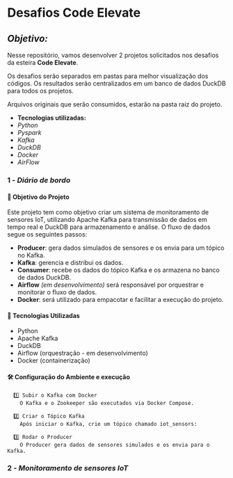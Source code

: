 # Desafios Code Elevate

## *Objetivo:*
  Nesse repositório, vamos desenvolver 2 projetos solicitados nos desafios da esteira **Code Elevate**.
  
  Os desafios serão separados em pastas para melhor visualização dos códigos. Os resultados serão centralizados em um banco de dados DuckDB para todos os projetos.
  
  Arquivos originais que serão consumidos, estarão na pasta raiz do projeto.

  - **Tecnologias utilizadas:**
  - *Python*
  - *Pyspark*
  - *Kafka*
  - *DuckDB*
  - *Docker*
  - *AirFlow*

### 1 - *Diário de bordo*

#### 📌 Objetivo do Projeto

Este projeto tem como objetivo criar um sistema de monitoramento de sensores IoT, utilizando Apache Kafka para transmissão de dados em tempo real e DuckDB para armazenamento e análise. O fluxo de dados segue os seguintes passos:

- **Producer**: gera dados simulados de sensores e os envia para um tópico no Kafka.
- **Kafka**: gerencia e distribui os dados.
- **Consumer**: recebe os dados do tópico Kafka e os armazena no banco de dados DuckDB.
- **Airflow** *(em desenvolvimento)* será responsável por orquestrar e monitorar o fluxo de dados.
- **Docker**: será utilizado para empacotar e facilitar a execução do projeto.

#### 🔧 Tecnologias Utilizadas

- Python
- Apache Kafka
- DuckDB
- Airflow (orquestração - em desenvolvimento)
- Docker (containerização)

#### 🛠 Configuração do Ambiente e execução
      1️⃣ Subir o Kafka com Docker
        O Kafka e o Zookeeper são executados via Docker Compose.
    
      2️⃣ Criar o Tópico Kafka
        Após iniciar o Kafka, crie um tópico chamado iot_sensors:
    
      3️⃣ Rodar o Producer
        O Producer gera dados de sensores simulados e os envia para o Kafka.
### 2 - *Monitoramento de sensores IoT*
